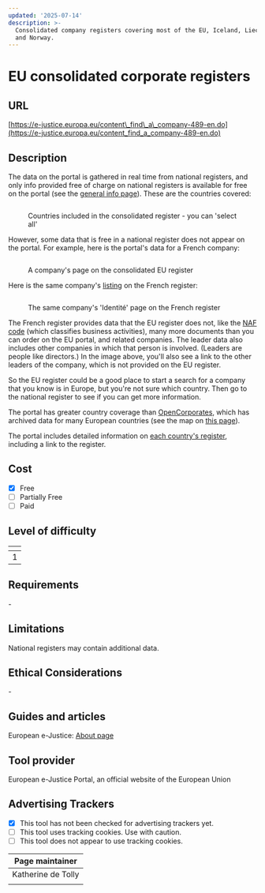 ```yaml
---
updated: '2025-07-14'
description: >-
  Consolidated company registers covering most of the EU, Iceland, Liechtenstein
  and Norway.
---
```


# EU consolidated corporate registers

## URL

[https://e-justice.europa.eu/content\_find\_a\_company-489-en.do](https://e-justice.europa.eu/content_find_a_company-489-en.do)

## Description

The data on the portal is gathered in real time from national registers, and only info provided free of charge on national registers is available for free on the portal (see the [general info page](https://e-justice.europa.eu/topics/registers-business-insolvency-land/business-registers-search-company-eu/general-information-find-company_en)). These are the countries covered:

<figure><img src=".gitbook/assets/Screenshot 2024-11-27 at 09.12.44.png" alt=""><figcaption><p>Countries included in the consolidated register - you can 'select all'</p></figcaption></figure>

However, some data that is free in a national register does not appear on the portal. For example, here is the portal's data for a French company:

<figure><img src=".gitbook/assets/Screenshot 2024-12-05 at 10.30.07.png" alt=""><figcaption><p>A company's page on the consolidated EU register</p></figcaption></figure>

Here is the same company's [listing](https://www.infogreffe.fr/entreprise/monoprix/552018020/58b30ebc-d4b3-4e23-b3b7-27e468f6bb60) on the French register:

<figure><img src=".gitbook/assets/Screenshot 2024-12-05 at 10.31.59.png" alt=""><figcaption><p>The same company's 'Identité' page on the French register</p></figcaption></figure>

The French register provides data that the EU register does not, like the [NAF code](https://entreprendre.service-public.fr/vosdroits/F33050) (which classifies business activities), many more documents than you can order on the EU portal, and related companies. The leader data also includes other companies in which that person is involved. (Leaders are people like directors.) In the image above, you'll also see a link to the other leaders of the company, which is not provided on the EU register.

So the EU register could be a good place to start a search for a company that you know is in Europe, but you're not sure which country. Then go to the national register to see if you can get more information.

The portal has greater country coverage than [OpenCorporates](https://bellingcat.gitbook.io/toolkit/more/all-tools/opencorporates), which has archived data for many European countries (see the map on [this page](https://knowledge.opencorporates.com/knowledge-base/overview/)).

The portal includes detailed information on [each country's register](https://e-justice.europa.eu/topics/registers-business-insolvency-land/business-registers-eu-countries_en?clang=en), including a link to the register.

## Cost

* [x] Free
* [ ] Partially Free
* [ ] Paid

## Level of difficulty

<table><thead><tr><th data-type="rating" data-max="5"></th></tr></thead><tbody><tr><td>1</td></tr></tbody></table>

## Requirements

\-

## Limitations

National registers may contain additional data.

## Ethical Considerations

\-

## Guides and articles

European e-Justice: [About page](https://e-justice.europa.eu/489/EN/business_registers__search_for_a_company_in_the_eu?EUROPEAN_UNION\&action=maximize\&idSubpage=1\&member=1)

## Tool provider

European e-Justice Portal, an official website of the European Union

## Advertising Trackers

* [x] This tool has not been checked for advertising trackers yet.
* [ ] This tool uses tracking cookies. Use with caution.
* [ ] This tool does not appear to use tracking cookies.

| Page maintainer    |
| ------------------ |
| Katherine de Tolly |
|                    |
